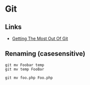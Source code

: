 # Git

## Links

- [Getting The Most Out Of Git](https://www.smashingmagazine.com/2021/02/getting-the-most-out-of-git/) 

## Renaming (casesensitive)

```
git mv Foobar temp
git mv temp FooBar

git mv foo.php Foo.php
```